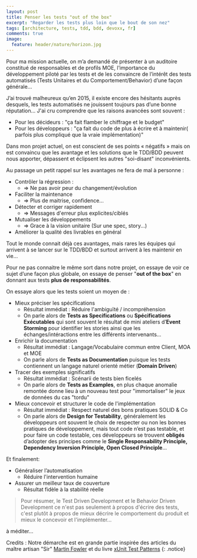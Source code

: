 ```yaml
---
layout: post
title: Penser les tests "out of the box"
excerpt: "Regarder les tests plus loin que le bout de son nez"
tags: [architecture, tests, tdd, bdd, devoxx, fr]
comments: true
image:
  feature: header/nature/horizon.jpg
---
```


Pour ma mission actuelle, on m’a demandé de présenter à un auditoire constitué de responsables et de profils MOE, l’importance du développement piloté par les tests et de les convaincre de l’intérêt  des tests automatisés (Tests Unitaires  et du Comportement/Behavior) d’une façon générale...

J’ai trouvé malheureux qu’en 2015, il existe encore des hésitants auprès desquels, les tests automatisés ne jouissent toujours pas d’une bonne réputation… J'ai cru comprendre que les raisons avancées sont souvent :

- Pour les décideurs : "ça fait flamber le chiffrage et le budget"
- Pour les développeurs : "ça fait du code de plus à écrire et à maintenir( parfois plus compliqué que la vraie implémentation)"

Dans mon projet actuel, on est conscient de ses points « négatifs » mais on est convaincu que les avantage et les solutions que le TDD/BDD peuvent nous apporter, dépassent et éclipsent les autres "soi-disant" inconvénients.

Au passage un petit rappel sur les avantages ne fera de mal à personne :

- Contrôler la régression :
  - => Ne pas avoir peur du changement/évolution
- Faciliter la maintenance
  - => Plus de maitrise, confidence...
- Détecter et corriger rapidement
  - => Messages d'erreur plus explicites/ciblés
- Mutualiser les développements
  - => Grace à la vision unitaire (Sur une spec, story...)
- Améliorer la qualité des livrables en général

Tout le monde connait déjà ces avantages, mais rares les équipes qui arrivent à se lancer sur le TDD/BDD et surtout arrivent à les maintenir en vie…

Pour ne pas connaitre le même sort dans notre projet, on essaye de voir ce sujet d’une façon plus globale, on essaye de penser "**out of the box**" en donnant aux tests **plus de responsabilités**.

On essaye alors que les tests soient un moyen de :

- Mieux préciser les spécifications
  - Résultat immédiat : Réduire l'ambiguïté / incompréhension
  - On parle alors de **Tests as Specifications** ou **Spécifications Exécutables**  qui sont souvent le résultat de mini ateliers d’**Event Storming** pour identifier les stories ainsi que les échanges/intéractions entre les différents intervenants...
- Enrichir la documentation
  - Résultat immédiat : Langage/Vocabulaire commun entre Client, MOA et MOE
  - On parle alors de **Tests as Documentation** puisque les tests contiennent un langage naturel orienté métier (**Domain Driven**)
- Tracer des exemples significatifs
  - Résultat immédiat : Scénarii de tests bien ficelés
  - On parle alors de **Tests as Examples**, en plus chaque anomalie remontée donne lieu à un nouveau test pour "immortaliser" le jeux de données du cas "tordu"
- Mieux concevoir et structurer le code de l'implémentation
  - Résultat immédiat : Respect naturel des bons pratiques SOLID & Co
  - On parle alors de **Design for Testability**, généralement les développeurs ont souvent le choix de respecter ou non les bonnes pratiques de développement,  mais tout code n’est pas testable, et pour faire un code testable, ces développeurs se trouvent **obligés** d’adopter des principes comme le **Single Responsability Principle, Dependency Inversion Principle, Open Closed Principle**…

Et finalement:

- Généraliser l’automatisation
  - Réduire l'intervention humaine
- Assurer un meilleur taux de couverture
  - Résultat fidèle à la stabilité réelle

> Pour résumer,  le Test Driven Development et le Behavior Driven Development ce n'est pas seulement à propos d'écrire des tests, c'est plutôt à propos de mieux décrire le comportement du produit et mieux le concevoir et l'implémenter…

à méditer…

Credits : Notre démarche est en grande partie inspirée des articles du maître artisan "Sir" <a href="http://martinfowler.com/" target="_blank">Martin Fowler</a> et du livre <a href="http://martinfowler.com/books/meszaros.html" target="_blank">xUnit Test Patterns</a>
{: .notice}
